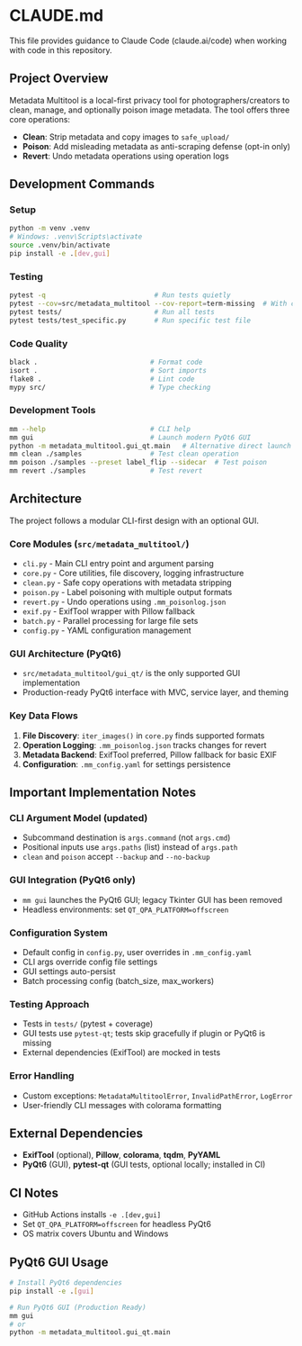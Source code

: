 # CLAUDE.md

This file provides guidance to Claude Code (claude.ai/code) when working with code in this repository.

## Project Overview

Metadata Multitool is a local-first privacy tool for photographers/creators to clean, manage, and optionally poison image metadata. The tool offers three core operations:
- **Clean**: Strip metadata and copy images to `safe_upload/`
- **Poison**: Add misleading metadata as anti-scraping defense (opt-in only)
- **Revert**: Undo metadata operations using operation logs

## Development Commands

### Setup
```bash
python -m venv .venv
# Windows: .venv\Scripts\activate
source .venv/bin/activate
pip install -e .[dev,gui]
```

### Testing
```bash
pytest -q                           # Run tests quietly
pytest --cov=src/metadata_multitool --cov-report=term-missing  # With coverage
pytest tests/                       # Run all tests
pytest tests/test_specific.py       # Run specific test file
```

### Code Quality
```bash
black .                            # Format code
isort .                            # Sort imports
flake8 .                           # Lint code
mypy src/                          # Type checking
```

### Development Tools
```bash
mm --help                          # CLI help
mm gui                             # Launch modern PyQt6 GUI
python -m metadata_multitool.gui_qt.main   # Alternative direct launch
mm clean ./samples                 # Test clean operation
mm poison ./samples --preset label_flip --sidecar  # Test poison
mm revert ./samples                # Test revert
```

## Architecture

The project follows a modular CLI-first design with an optional GUI.

### Core Modules (`src/metadata_multitool/`)
- `cli.py` - Main CLI entry point and argument parsing
- `core.py` - Core utilities, file discovery, logging infrastructure  
- `clean.py` - Safe copy operations with metadata stripping
- `poison.py` - Label poisoning with multiple output formats
- `revert.py` - Undo operations using `.mm_poisonlog.json`
- `exif.py` - ExifTool wrapper with Pillow fallback
- `batch.py` - Parallel processing for large file sets
- `config.py` - YAML configuration management

### GUI Architecture (PyQt6)
- `src/metadata_multitool/gui_qt/` is the only supported GUI implementation
- Production-ready PyQt6 interface with MVC, service layer, and theming

### Key Data Flows
1. **File Discovery**: `iter_images()` in `core.py` finds supported formats
2. **Operation Logging**: `.mm_poisonlog.json` tracks changes for revert
3. **Metadata Backend**: ExifTool preferred, Pillow fallback for basic EXIF
4. **Configuration**: `.mm_config.yaml` for settings persistence

## Important Implementation Notes

### CLI Argument Model (updated)
- Subcommand destination is `args.command` (not `args.cmd`)
- Positional inputs use `args.paths` (list) instead of `args.path`
- `clean` and `poison` accept `--backup` and `--no-backup`

### GUI Integration (PyQt6 only)
- `mm gui` launches the PyQt6 GUI; legacy Tkinter GUI has been removed
- Headless environments: set `QT_QPA_PLATFORM=offscreen`

### Configuration System
- Default config in `config.py`, user overrides in `.mm_config.yaml`
- CLI args override config file settings
- GUI settings auto-persist
- Batch processing config (batch_size, max_workers)

### Testing Approach
- Tests in `tests/` (pytest + coverage)
- GUI tests use `pytest-qt`; tests skip gracefully if plugin or PyQt6 is missing
- External dependencies (ExifTool) are mocked in tests

### Error Handling
- Custom exceptions: `MetadataMultitoolError`, `InvalidPathError`, `LogError`
- User-friendly CLI messages with colorama formatting

## External Dependencies
- **ExifTool** (optional), **Pillow**, **colorama**, **tqdm**, **PyYAML**
- **PyQt6** (GUI), **pytest-qt** (GUI tests, optional locally; installed in CI)

## CI Notes
- GitHub Actions installs `-e .[dev,gui]`
- Set `QT_QPA_PLATFORM=offscreen` for headless PyQt6
- OS matrix covers Ubuntu and Windows

## PyQt6 GUI Usage
```bash
# Install PyQt6 dependencies
pip install -e .[gui]

# Run PyQt6 GUI (Production Ready)
mm gui
# or
python -m metadata_multitool.gui_qt.main
```